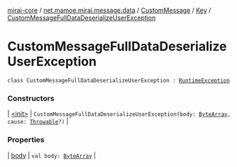 [mirai-core](../../../../index.md) / [net.mamoe.mirai.message.data](../../../index.md) / [CustomMessage](../../index.md) / [Key](../index.md) / [CustomMessageFullDataDeserializeUserException](./index.md)

# CustomMessageFullDataDeserializeUserException

`class CustomMessageFullDataDeserializeUserException : `[`RuntimeException`](https://kotlinlang.org/api/latest/jvm/stdlib/kotlin/-runtime-exception/index.html)

### Constructors

| [&lt;init&gt;](-init-.md) | `CustomMessageFullDataDeserializeUserException(body: `[`ByteArray`](https://kotlinlang.org/api/latest/jvm/stdlib/kotlin/-byte-array/index.html)`, cause: `[`Throwable`](https://kotlinlang.org/api/latest/jvm/stdlib/kotlin/-throwable/index.html)`?)` |

### Properties

| [body](body.md) | `val body: `[`ByteArray`](https://kotlinlang.org/api/latest/jvm/stdlib/kotlin/-byte-array/index.html) |

